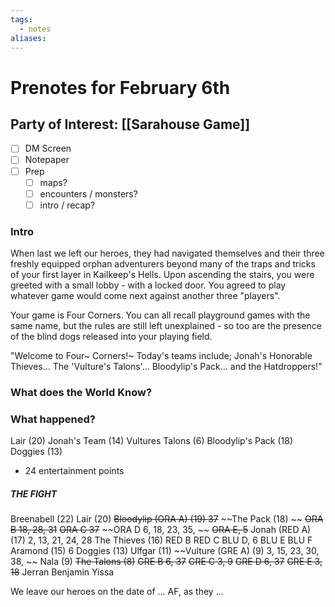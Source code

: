 ```yaml
---
tags:
  - notes
aliases:
---
```


# Prenotes for February 6th
## Party of Interest: [[Sarahouse Game]]
- [ ] DM Screen
- [ ] Notepaper
- [ ] Prep
	- [ ] maps?
	- [ ] encounters / monsters?
	- [ ] intro / recap?

### Intro

When last we left our heroes, they had navigated themselves and their three freshly equipped orphan adventurers beyond many of the traps and tricks of your first layer in Kailkeep's Hells. Upon ascending the stairs, you were greeted with a small lobby - with a locked door. You agreed to play whatever game would come next against another three "players".

Your game is Four Corners. You can all recall playground games with the same name, but the rules are still left unexplained - so too are the presence of the blind dogs released into your playing field.

"Welcome to Four~ Corners!~ Today's teams include; Jonah's Honorable Thieves... The 'Vulture's Talons'... Bloodylip's Pack... and the Hatdroppers!"

### What does the World Know?


### What happened?

Lair (20)
Jonah's Team (14)
Vultures Talons (6)
Bloodylip's Pack (18)
Doggies (13)

+ 24 entertainment points

##### THE FIGHT

Breenabell (22)
Lair (20)
~~Bloodylip (ORA A) (19) 37~~
~~The Pack (18) ~~
~~ORA B 18, 28, 31~~
~~ORA C 37~~
~~ORA D 6, 18, 23, 35, ~~
~~ORA E, 5~~
Jonah (RED A) (17) 2, 13, 21, 24, 28
The Thieves (16)
RED B
RED C
BLU D, 6
BLU E
BLU F
Aramond (15) 6
Doggies (13)
Ulfgar (11)
~~Vulture (GRE A) (9) 3, 15, 23, 30, 38, ~~
Nala (9)
~~The Talons (8)~~
~~GRE B 6, 37~~
~~GRE C 3, 9~~
~~GRE D 6, 37~~
~~GRE E 3, 18~~
Jerran
Benjamin
Yissa

We leave our heroes on the date of ... AF, as they ...